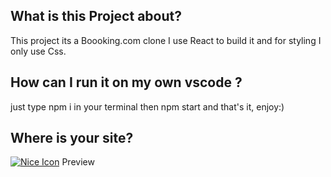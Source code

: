 ## What is this Project about?
 This project its a Boooking.com clone 
 I use React to build it and for styling I only use Css.
 
 ## How can I run it on my own vscode ?
just type npm i in your terminal then npm start and that's it, enjoy:)

## Where is your site?
[![Nice Icon](https://icon-library.net/images/nice-icon/nice-icon-4.jpg)](https://bilalyounes.github.io/BookingApp/) Preview




